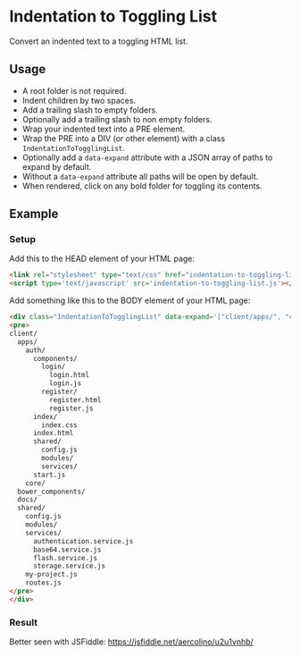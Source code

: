 # Indentation to Toggling List
Convert an indented text to a toggling HTML list.

## Usage
- A root folder is not required.
- Indent children by two spaces.
- Add a trailing slash to empty folders.
- Optionally add a trailing slash to non empty folders.
- Wrap your indented text into a PRE element.
- Wrap the PRE into a DIV (or other element) with a class `IndentationToTogglingList`.
- Optionally add a `data-expand` attribute with a JSON array of paths to expand by default.
- Without a `data-expand` attribute all paths will be open by default.
- When rendered, click on any bold folder for toggling its contents.

## Example

### Setup

Add this to the HEAD element of your HTML page:
```html
<link rel="stylesheet" type="text/css" href="indentation-to-toggling-list.css" />
<script type='text/javascript' src='indentation-to-toggling-list.js'></script>
```

Add something like this to the BODY element of your HTML page:
```html
<div class="IndentationToTogglingList" data-expand='["client/apps/", "client/shared/"]'>
<pre>
client/
  apps/
    auth/
      components/
        login/
          login.html
          login.js
        register/
          register.html
          register.js
      index/
        index.css
      index.html
      shared/
        config.js
        modules/
        services/
      start.js
    core/
  bower_components/
  docs/
  shared/
    config.js
    modules/
    services/
      authentication.service.js
      base64.service.js
      flash.service.js
      storage.service.js
    my-project.js
    routes.js
</pre>
</div>
```

### Result
Better seen with JSFiddle: https://jsfiddle.net/aercolino/u2u1vnhb/
